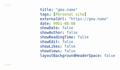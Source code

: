 ---
                title: "gma.name"
                tags: [Personal site]
                externalUrl: "https://gma.name"
                date: 9951-08-08
                showDate: false
                showAuthor: false
                showReadingTime: false
                showEdit: false
                showLikes: false
                showViews: false
                layoutBackgroundHeaderSpace: false
                ---
